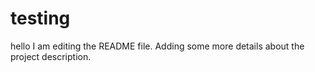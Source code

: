 # testing
hello
I am editing the README file. Adding some more details about the project description.
